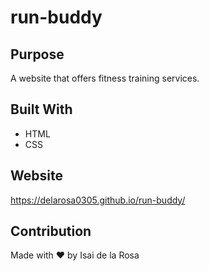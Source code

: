 # run-buddy
 
## Purpose
A website that offers fitness training services.
 
## Built With
* HTML
* CSS
 
## Website
https://delarosa0305.github.io/run-buddy/
 
## Contribution
Made with ❤️ by Isai de la Rosa
